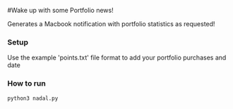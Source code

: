 #Wake up with some Portfolio news!

Generates a Macbook notification with portfolio statistics as requested!

### Setup

Use the example 'points.txt' file format to add your portfolio purchases and date

### How to run
```
python3 nadal.py
```

